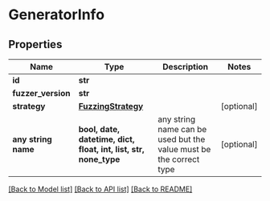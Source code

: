 # GeneratorInfo


## Properties
Name | Type | Description | Notes
------------ | ------------- | ------------- | -------------
**id** | **str** |  | 
**fuzzer_version** | **str** |  | 
**strategy** | [**FuzzingStrategy**](FuzzingStrategy.md) |  | [optional] 
**any string name** | **bool, date, datetime, dict, float, int, list, str, none_type** | any string name can be used but the value must be the correct type | [optional]

[[Back to Model list]](../README.md#documentation-for-models) [[Back to API list]](../README.md#documentation-for-api-endpoints) [[Back to README]](../README.md)


